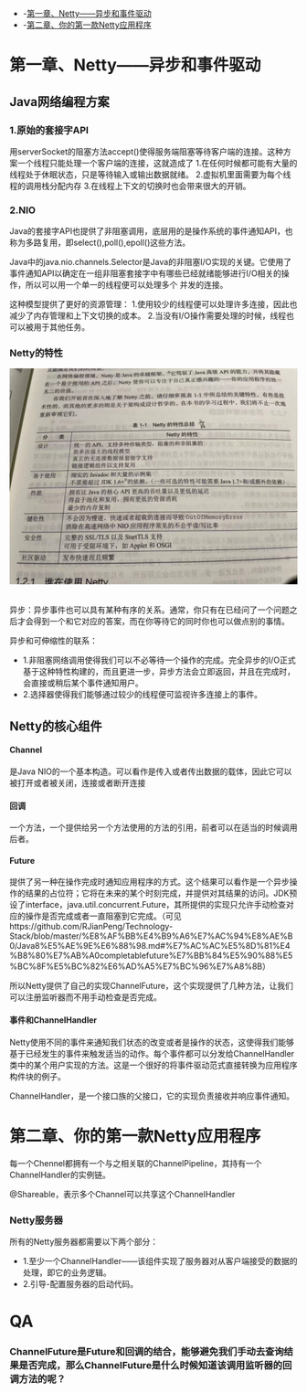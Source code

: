 * -[第一章、Netty——异步和事件驱动](#第一章Netty异步和事件驱动)
* -[第二章、你的第一款Netty应用程序](#第二章你的第一款Netty应用程序)

# 第一章、Netty——异步和事件驱动

## Java网络编程方案

### 1.原始的套接字API
用serverSocket的阻塞方法accept()使得服务端阻塞等待客户端的连接。这种方案一个线程只能处理一个客户端的连接，这就造成了 1.在任何时候都可能有大量的线程处于休眠状态，只是等待输入或输出数据就绪。 
2.虚拟机里面需要为每个线程的调用栈分配内存 3.在线程上下文的切换时也会带来很大的开销。

### 2.NIO
Java的套接字API也提供了非阻塞调用，底层用的是操作系统的事件通知API，也称为多路复用，即select(),poll(),epoll()这些方法。

Java中的java.nio.channels.Selector是Java的非阻塞I/O实现的关键。它使用了事件通知API以确定在一组非阻塞套接字中有哪些已经就绪能够进行I/O相关的操作，所以可以用一个单一的线程便可以处理多个
并发的连接。

这种模型提供了更好的资源管理： 1.使用较少的线程便可以处理许多连接，因此也减少了内存管理和上下文切换的成本。 2.当没有I/O操作需要处理的时候，线程也可以被用于其他任务。


### Netty的特性
<div align="center"> <img src="https://github.com/RJianPeng/Technology-Stack/blob/master/%E8%AF%BB%E4%B9%A6%E7%AC%94%E8%AE%B0/photo/Netty-feature.jpeg"/></div><br>


异步：异步事件也可以具有某种有序的关系。通常，你只有在已经问了一个问题之后才会得到一个和它对应的答案，而在你等待它的同时你也可以做点别的事情。

异步和可伸缩性的联系：
* 1.非阻塞网络调用使得我们可以不必等待一个操作的完成。完全异步的I/O正式基于这种特性构建的，而且更进一步，异步方法会立即返回，并且在完成时，会直接或稍后某个事件通知用户。
* 2.选择器使得我们能够通过较少的线程便可监视许多连接上的事件。

## Netty的核心组件
#### Channel
是Java NIO的一个基本构造。可以看作是传入或者传出数据的载体，因此它可以被打开或者被关闭，连接或者断开连接

#### 回调
一个方法，一个提供给另一个方法使用的方法的引用，前者可以在适当的时候调用后者。

#### Future
提供了另一种在操作完成时通知应用程序的方式。这个结果可以看作是一个异步操作的结果的占位符；它将在未来的某个时刻完成，并提供对其结果的访问。JDK预设了interface，java.util.concurrent.Future，其所提供的实现只允许手动检查对应的操作是否完成或者一直阻塞到它完成。（可见https://github.com/RJianPeng/Technology-Stack/blob/master/%E8%AF%BB%E4%B9%A6%E7%AC%94%E8%AE%B0/Java8%E5%AE%9E%E6%88%98.md#%E7%AC%AC%E5%8D%81%E4%B8%80%E7%AB%A0completablefuture%E7%BB%84%E5%90%88%E5%BC%8F%E5%BC%82%E6%AD%A5%E7%BC%96%E7%A8%8B）

所以Netty提供了自己的实现ChannelFuture，这个实现提供了几种方法，让我们可以注册监听器而不用手动检查是否完成。

#### 事件和ChannelHandler
Netty使用不同的事件来通知我们状态的改变或者是操作的状态，这使得我们能够基于已经发生的事件来触发适当的动作。每个事件都可以分发给ChannelHandler类中的某个用户实现的方法。这是一个很好的将事件驱动范式直接转换为应用程序构件块的例子。

ChannelHandler，是一个接口族的父接口，它的实现负责接收并响应事件通知。

# 第二章、你的第一款Netty应用程序
每一个Chennel都拥有一个与之相关联的ChannelPipeline，其持有一个ChannelHandler的实例链。

@Shareable，表示多个Channel可以共享这个ChannelHandler

### Netty服务器
所有的Netty服务器都需要以下两个部分：
* 1.至少一个ChannelHandler——该组件实现了服务器对从客户端接受的数据的处理，即它的业务逻辑。
* 2.引导-配置服务器的启动代码。



# QA
### ChannelFuture是Future和回调的结合，能够避免我们手动去查询结果是否完成，那么ChannelFuture是什么时候知道该调用监听器的回调方法的呢？

